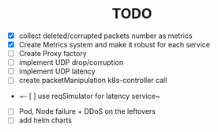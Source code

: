 <h1 align="center">TODO</h1>

- [x] collect deleted/corrupted packets number as metrics
- [x] Create Metrics system and make it robust for each service
- [ ] Create Proxy factory
- [ ] implement UDP drop/corruption 
- [ ] implement UDP latency
- [ ] create packetManipulation k8s-controller call
- ~- [ ] use reqSimulator for latency service~
- [ ] Pod, Node failure + DDoS on the leftovers
- [ ] add helm charts
